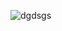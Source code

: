 ![dgdsgs](https://github.com/Sri-Learnings/Azure-Devops/assets/130881628/9f0e4432-79b1-4742-9b93-022362923eb0)
